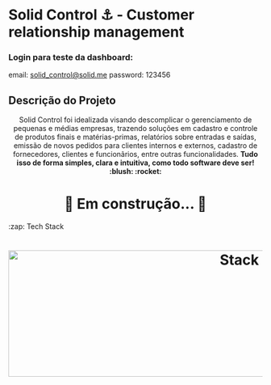 # Solid Control ⚓ - Customer relationship management

### Login para teste da dashboard:
email: solid_control@solid.me
password: 123456

## Descrição do Projeto
<p align="center">Solid Control foi idealizada visando descomplicar o gerenciamento de pequenas e médias empresas, trazendo soluções em cadastro e controle de produtos finais e matérias-primas, relatórios sobre entradas e saídas, emissão de novos pedidos para clientes internos e externos, cadastro de fornecedores, clientes e funcionãrios, entre outras funcionalidades. <strong>Tudo isso de forma simples, clara e intuitiva, como todo software deve ser! :blush: :rocket:</strong></p>
<h1 align="center"> 
	🚧  Em construção...  🚧
</h1>
 :zap: Tech Stack
<h1 align="center">
  <img src="https://www.cloudways.com/blog/wp-content/uploads/20-Best-Web-Design-Tools-for-Design-Agencies.jpg" alt="Stack" height="250" width="900px">
  <br>
</h1>

